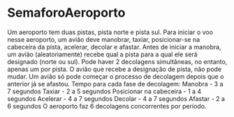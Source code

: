 # SemaforoAeroporto
Um aeroporto tem duas pistas, pista norte e pista sul. Para iniciar o voo nesse aeroporto, um avião deve manobrar, taxiar, posicionar-se na cabeceira da pista, acelerar, decolar e afastar. Antes de iniciar a manobra, um avião (aleatoriamente) recebe qual a pista para a qual ele será designado (norte ou sul). Pode haver 2 decolagens simultâneas, no entanto, apenas um por pista. O avião que recebe a designação de pista, não pode mudar. Um avião só pode começar o processo de decolagem depois que o anterior já se afastou. Tempo para cada fase de decolagem: Manobra - 3 a 7 segundos Taxiar - 2 a 5 segundos Posicionar na cabeceira - 1 a 4 segundos Acelerar - 4 a 7 segundos Decolar - 4 a 7 segundos Afastar - 2 a 6 segundos O aeroporto faz 6 decolagens concorrentes por período.
